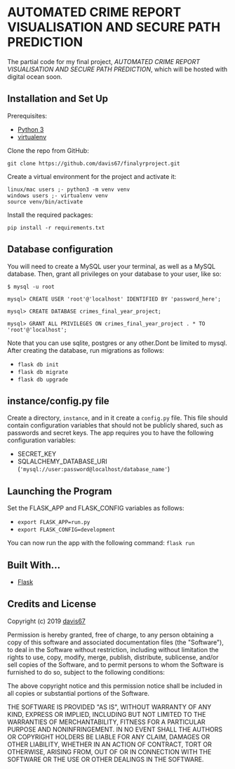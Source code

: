 # AUTOMATED CRIME REPORT VISUALISATION AND SECURE PATH PREDICTION

The partial code for my final project, *AUTOMATED CRIME REPORT VISUALISATION AND SECURE PATH PREDICTION*, which will be hosted with digital ocean soon.

## Installation and Set Up
Prerequisites:
* [Python 3](https://www.python.org/download/releases/3.6.7/)
* [virtualenv](https://virtualenv.pypa.io/en/stable/)

Clone the repo from GitHub:
```
git clone https://github.com/davis67/finalyrproject.git
```

Create a virtual environment for the project and activate it:

```
linux/mac users ;- python3 -m venv venv
windows users ;- virtualenv venv
source venv/bin/activate
```

Install the required packages:
```
pip install -r requirements.txt
```

## Database configuration
You will need to create a MySQL user your terminal, as well as a MySQL database. Then, grant all privileges on your database to your user, like so:

```
$ mysql -u root

mysql> CREATE USER 'root'@'localhost' IDENTIFIED BY 'password_here';

mysql> CREATE DATABASE crimes_final_year_project;

mysql> GRANT ALL PRIVILEGES ON crimes_final_year_project . * TO 'root'@'localhost';
```

Note that you can use sqlite, postgres or any other.Dont be limited to mysql. After creating the database, run migrations as follows:

* `flask db init`
* `flask db migrate`
* `flask db upgrade`

## instance/config.py file
Create a directory, `instance`, and in it create a `config.py` file. This file should contain configuration variables that should not be publicly shared, such as passwords and secret keys. The app requires you to have the following configuration
variables:
* SECRET_KEY
* SQLALCHEMY_DATABASE_URI (`'mysql://user:password@localhost/database_name'`)

## Launching the Program
Set the FLASK_APP and FLASK_CONFIG variables as follows:

* `export FLASK_APP=run.py`
* `export FLASK_CONFIG=development`

You can now run the app with the following command: `flask run`

## Built With...
* [Flask](http://flask.pocoo.org/)

## Credits and License

Copyright (c) 2019 [davis67](https://github.com/davis67)

Permission is hereby granted, free of charge, to any person obtaining a copy of this software and associated documentation files (the "Software"), to deal in the Software without restriction, including without limitation the rights to use, copy, modify, merge, publish, distribute, sublicense, and/or sell copies of the Software, and to permit persons to whom the Software is furnished to do so, subject to the following conditions:

The above copyright notice and this permission notice shall be included in all copies or substantial portions of the Software.

THE SOFTWARE IS PROVIDED "AS IS", WITHOUT WARRANTY OF ANY KIND, EXPRESS OR IMPLIED, INCLUDING BUT NOT LIMITED TO THE WARRANTIES OF MERCHANTABILITY, FITNESS FOR A PARTICULAR PURPOSE AND NONINFRINGEMENT. IN NO EVENT SHALL THE AUTHORS OR COPYRIGHT HOLDERS BE LIABLE FOR ANY CLAIM, DAMAGES OR OTHER LIABILITY, WHETHER IN AN ACTION OF CONTRACT, TORT OR OTHERWISE, ARISING FROM, OUT OF OR IN CONNECTION WITH THE SOFTWARE OR THE USE OR OTHER DEALINGS IN THE SOFTWARE.